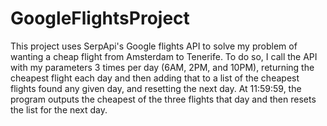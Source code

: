 # GoogleFlightsProject
This project uses SerpApi's Google flights API to solve my problem of wanting a cheap flight from Amsterdam to Tenerife. To do so, I call the API with my parameters 3 times per day (6AM, 2PM, and 10PM), returning the cheapest flight each day and then adding that to a list of the cheapest flights found any given day, and resetting the next day. At 11:59:59, the program outputs the cheapest of the three flights that day and then resets the list for the next day. 
